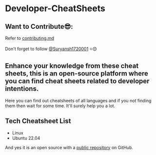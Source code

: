 # Developer-CheatSheets

## Want to Contribute😎:
Refer to <a href="CONTRIBUTING.md">contributing.md</a><br><br>
Don't forget to follow [@Suryansh1720001](https://github.com/Suryansh1720001) ⭐😊



## Enhance your knowledge from these cheat sheets, this is an open-source platform where you can find cheat sheets related to developer intentions.

Here you can find out cheatsheets of all languages and if you not finding them then wait for some time. It'll surely help you a lot.





## Tech Cheatsheet List

- Linux
- Ubuntu 22.04

And yes it is an open source with a [public repository](https://github.com/Suryansh1720001/Developer-Cheatsheet)
 on GitHub.





